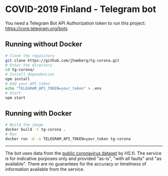 # COVID-2019 Finland - Telegram bot

You need a Telegram Bot API Authorization token to run this project:  
https://core.telegram.org/bots

## Running without Docker

```bash
# Clone the repository
git clone https://github.com/jhamberg/tg-corona.git
# Enter the directory
cd tg-corona/
# Install dependencies
npm install
# Add your API token
echo "TELEGRAM_API_TOKEN=your_token" > .env 
# Start
npm start
```

## Running with Docker
```bash
# Build the image
docker build -t tg-corona .
# Run
docker run -d -e TELEGRAM_API_TOKEN=your_token tg-corona 
```
---
The bot uses data from the 
[public coronavirus dataset](https://github.com/HS-Datadesk/koronavirus-avoindata) by HS.fi.
The service is for indicative purposes only and provided
"as-is", "with all faults" and "as available". There are no guarantees
for the accuracy or timeliness of information available from the service.